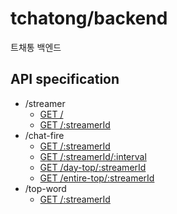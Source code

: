 # tchatong/backend

트채통 백엔드

## API specification

* /streamer
  * <a href="./docs/streamer/get.md">GET /</a>
  * <a href="./docs/streamer/streamerId/get.md">GET /:streamerId</a>
* /chat-fire
  * <a href="./docs/chat-fire/streamerId/get.md">GET /:streamerId</a>
  * <a href="./docs/chat-fire/streamerId/interval/get.md">GET /:streamerId/:interval</a>
  * <a href="./docs/chat-fire/day-top/streamerId/get.md">GET /day-top/:streamerId</a>
  * <a href="./docs/chat-fire/entire-top/streamerId/get.md">GET /entire-top/:streamerId</a>
* /top-word
  * <a href="./docs/top-word/streamerId/get.md">GET /:streamerId</a>